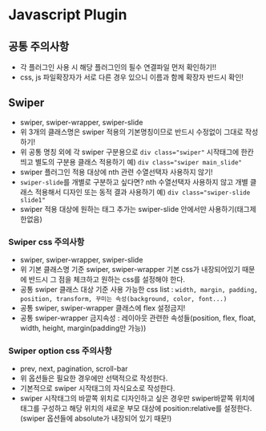 # Javascript Plugin
## 공통 주의사항
* 각 플러그인 사용 시 해당 플러그인의 필수 연결파일 먼저 확인하기!!
* css, js 파일확장자가 서로 다른 경우 있으니 이름과 함께 확장자 반드시 확인!
## Swiper
* swiper, swiper-wrapper, swiper-slide
* 위 3개의 클래스명은 swiper 적용의 기본명칭이므로 반드시 수정없이 그대로 작성하기!
* 위 공통 명칭 외에 각 swiper 구분용으로 `div class="swiper"` 시작태그에 한칸 띄고 별도의 구분용 클래스 적용하기 예) `div class="swiper main_slide"`
* swiper 플러그인 적용 대상에 nth 관련 수열선택자 사용하지 않기!
* `swiper-slide`를 개별로 구분하고 싶다면? nth 수열선택자 사용하지 않고 개별 클래스 적용해서 디자인 또는 동적 결과 사용하기 예) `div class="swiper-slide slide1"`
* swiper 적용 대상에 원하는 태그 추가는 swiper-slide 안에서만 사용하기(태그제한없음)
### Swiper css 주의사항
* swiper, swiper-wrapper, swiper-slide
* 위 기본 클래스명 기준 swiper, swiper-wrapper 기본 css가 내장되어있기 때문에 반드시 그 점을 체크하고 원하는 css를 설정해야 한다.
* 공통 swiper 클래스 대상 기준 사용 가능한 css list : `width, margin, padding, position, transform, 꾸미는 속성(background, color, font...)`
* 공통 swiper, swiper-wrapper 클래스에 flex 설정금지!
* 공통 swiper-wrapper 금지속성 : 레이아웃 관련한 속성들(position, flex, float, width, height, margin(padding만 가능))
### Swiper option css 주의사항
* prev, next, pagination, scroll-bar
* 위 옵션들은 필요한 경우에만 선택적으로 작성한다.
* 기본적으로 swiper 시작태그의 자식요소로 작성한다.
* swiper 시작태그의 바깥쪽 위치로 디자인하고 싶은 경우만 swiper바깥쪽 위치에 태그를 구성하고 해당 위치의 새로운 부모 대상에 position:relative를 설정한다.(swiper 옵션들에 absolute가 내장되어 있기 때문!)
